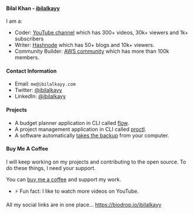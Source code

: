 #### Bilal Khan - [ibilalkayy](https://ibilalkayy.com)

I am a:

- Coder: [YouTube channel](https://www.youtube.com/@coderoamer) which has 300+ videos, 30k+ viewers and 1k+ subscribers
- Writer: [Hashnode](https://ibilalkayy.hashnode.dev/) which has 50+ blogs and 10k+ viewers.
- Community Builder: [AWS community](https://aws.amazon.com/developer/community/community-builders/) which has more than 100k members.

#### Contact Information

- Email: `me@ibilalkayy.com`
- Twitter: [@ibilalkayy](https://x.com/ibilalkayy)
- LinkedIn: [@ibilalkayy](https://www.linkedin.com/in/ibilalkayy/)

#### Projects

- A budget planner application in CLI called [flow](https://github.com/ibilalkayy/flow).
- A project management application in CLI called [proctl](https://github.com/ibilalkayy/proctl).
- A software automatically [takes the backup](https://github.com/ibilalkayy/Automatic-Backup-and-Monitoring-Software) from your computer.

#### Buy Me A Coffee

I will keep working on my projects and contributing to the open source. To do these things, I need your support.

You can [buy me a coffee](https://www.buymeacoffee.com/ibilalkayy) and support my work.

- ⚡ Fun fact: I like to watch more videos on YouTube.

All my social links are in one place... https://biodrop.io/ibilalkayy
